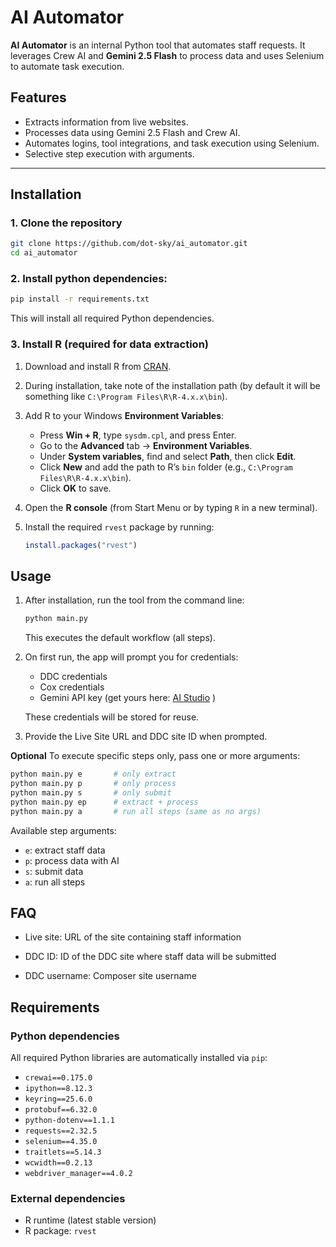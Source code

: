 # AI Automator

**AI Automator** is an internal Python tool that automates staff requests. It leverages Crew AI and **Gemini 2.5 Flash** to process data and uses Selenium to automate task execution.

## Features

- Extracts information from live websites.
- Processes data using Gemini 2.5 Flash and Crew AI.
- Automates logins, tool integrations, and task execution using Selenium.
- Selective step execution with arguments.

---

## Installation

### 1. Clone the repository

```bash
git clone https://github.com/dot-sky/ai_automator.git
cd ai_automator
```

### 2. Install python dependencies:

```bash
pip install -r requirements.txt
```

This will install all required Python dependencies.

### 3. Install R (required for data extraction)

1. Download and install R from [CRAN](https://cran.r-project.org/bin/windows/base/).
2. During installation, take note of the installation path (by default it will be something like `C:\Program Files\R\R-4.x.x\bin`).
3. Add R to your Windows **Environment Variables**:
   - Press **Win + R**, type `sysdm.cpl`, and press Enter.
   - Go to the **Advanced** tab → **Environment Variables**.
   - Under **System variables**, find and select **Path**, then click **Edit**.
   - Click **New** and add the path to R’s `bin` folder (e.g., `C:\Program Files\R\R-4.x.x\bin`).
   - Click **OK** to save.
4. Open the **R console** (from Start Menu or by typing `R` in a new terminal).
5. Install the required `rvest` package by running:

   ```R
   install.packages("rvest")
   ```

## Usage

1. After installation, run the tool from the command line:

   ```bash
   python main.py
   ```

   This executes the default workflow (all steps).

2. On first run, the app will prompt you for credentials:

   - DDC credentials
   - Cox credentials
   - Gemini API key (get yours here: [AI Studio](https://aistudio.google.com/app/apikey) )

   These credentials will be stored for reuse.

3. Provide the Live Site URL and DDC site ID when prompted.

**Optional**
To execute specific steps only, pass one or more arguments:

```bash
python main.py e       # only extract
python main.py p       # only process
python main.py s       # only submit
python main.py ep      # extract + process
python main.py a       # run all steps (same as no args)
```

Available step arguments:

- `e`: extract staff data
- `p`: process data with AI
- `s`: submit data
- `a`: run all steps

## FAQ

- Live site: URL of the site containing staff information

- DDC ID: ID of the DDC site where staff data will be submitted

- DDC username: Composer site username

## Requirements

### Python dependencies

All required Python libraries are automatically installed via `pip`:

- `crewai==0.175.0`
- `ipython==8.12.3`
- `keyring==25.6.0`
- `protobuf==6.32.0`
- `python-dotenv==1.1.1`
- `requests==2.32.5`
- `selenium==4.35.0`
- `traitlets==5.14.3`
- `wcwidth==0.2.13`
- `webdriver_manager==4.0.2`

### External dependencies

- R runtime (latest stable version)
- R package: `rvest`
